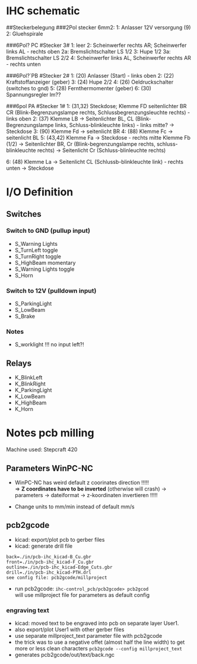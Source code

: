 
# IHC schematic


##Steckerbelegung
###2Pol stecker 6mm2:
1: Anlasser 12V versorgung (9)
2: Gluehspirale

###6Pol? PC #Stecker 3#
1: leer
2: Scheinwerfer rechts AR; Scheinwerfer links AL    - rechts oben
2a: Bremslichtschalter LS 1/2
3: Hupe 1/2
3a: Bremslichtschalter LS 2/2
4: Scheinwerfer links AL, Scheinwerfer rechts AR    - rechts unten

###6Pol?`PB   #Stecker 2#
1: (20) Anlasser (Start)                - links oben
2: (22) Kraftstoffanzeiger (geber)
3: (24) Hupe 2/2
4: (26) Oeldruckschalter (switches to gnd)
5: (28) Fernthermomenter (geber)
6: (30) Spannungsregler lm??

###6pol PA     #Stecker 1#
1: (31,32) Steckdose; Klemme FD seitenlichter BR CR (Blink-Begrenzungslampe rechts, Schlussbegrenzungsleuchte rechts)       -links oben
2: (37) Klemme LB   -> Seitenlichter BL, CL (Blink-Begrenzungslampe links, Schluss-blinkleuchte links)              - links mitte?
                    -> Steckdose
3: (90) Klemme Fd -> seitenlicht BR
4: (88) Klemme Fc -> seitenlicht BL
5: (43,42) Klemme Fa  -> Steckdose                                  - rechts mitte
            Klemme Fb (1/2) -> Seitenlichter BR, Cr (Blink-begrenzungslampe rechts, schluss-blinkleuchte rechts)
                      -> Seitenlicht Cr (Schluss-blinleuchte rechts)
            
6: (48) Klemme La -> Seitenlicht CL (Schlussb-blinkleuchte link)            - rechts unten
                    -> Steckdose



# I/O Definition
## Switches
### Switch to GND (pullup input)
- S_Warning Lights
- S_TurnLeft  toggle
- S_TurnRight toggle
- S_HighBeam  momentary
- S_Warning Lights  toggle
- S_Horn

### Switch to 12V (pulldown input)
- S_ParkingLight
- S_LowBeam
- S_Brake

### Notes
- S_worklight !!! no input left?!


## Relays
- K_BlinkLeft
- K_BlinkRight
- K_ParkingLight
- K_LowBeam
- K_HighBeam
- K_Horn





# Notes pcb milling
Machine used: Stepcraft 420

## Parameters WinPC-NC
- WinPC-NC has weird default z coorinates direction
!!!!!  
  => **Z coordinates have to be inverted** (otherwise will crash)
  -> parameters -> dateiformat -> z-koordinaten invertieren
!!!!!  

- Change units to mm/min instead of default mm/s

## pcb2gcode
- kicad: export/plot pcb to gerber files
- kicad: generate drill file
```
back=./in/pcb-ihc_kicad-B_Cu.gbr
front=./in/pcb-ihc_kicad-F_Cu.gbr
outline=./in/pcb-ihc_kicad-Edge_Cuts.gbr
drill=./in/pcb-ihc_kicad-PTH.drl
see config file: pcb2gcode/millproject
```
- run pcb2gcode: `ihc-control_pcb/pcb2gcode> pcb2gcod`  
  will use millproject file for parameters as default config


### engraving text
- kicad: moved text to be engraved into pcb on separate layer User1.  
- also export/plot User1 with other gerber files
- use separate millproject_text parameter file with pcb2gcode
- the trick was to use a negative offet (almost half the line width) to get more or less clean characters
`pcb2gcode --config millproject_text`
- generates pcb2gcode/out/text/back.ngc
